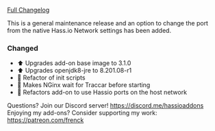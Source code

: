 [Full Changelog][changelog]

This is a general maintenance release and an option to change the port from the native Hass.io Network settings has been added.

### Changed

- :arrow_up: Upgrades add-on base image to 3.1.0
- :arrow_up: Upgrades openjdk8-jre to 8.201.08-r1
- :hammer: Refactor of init scripts
- :hammer: Makes NGinx wait for Traccar before starting
- :hammer: Refactors add-on to use Hassio ports on the host network

[changelog]: https://github.com/hassio-addons/addon-traccar/compare/v0.3.0...v0.4.0

Questions? Join our Discord server! https://discord.me/hassioaddons
Enjoying my add-ons? Consider supporting my work: https://patreon.com/frenck